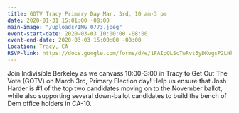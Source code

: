 ```yaml
---
title: GOTV Tracy Primary Day Mar. 3rd, 10 am-3 pm
date: 2020-01-31 15:01:00 -08:00
main-image: "/uploads/IMG_0773.jpeg"
event-start-date: 2020-03-03 10:00:00 -08:00
event-end-date: 2020-03-03 15:00:00 -08:00
Location: Tracy, CA
RSVP-link: https://docs.google.com/forms/d/e/1FAIpQLScTwRvt5yDKvgsP2LHkcqCRPjL8AJcQmvuO1T8lMHpXXc6mrQ/viewform
---
```


Join Indivisible Berkeley as we canvass 10:00-3:00 in Tracy to Get Out The Vote (GOTV) on March 3rd,  Primary Election day! Help us ensure that Josh Harder is #1 of the top two candidates moving on to the November ballot, while also supporting several down-ballot candidates to build the bench of Dem office holders in CA-10.

